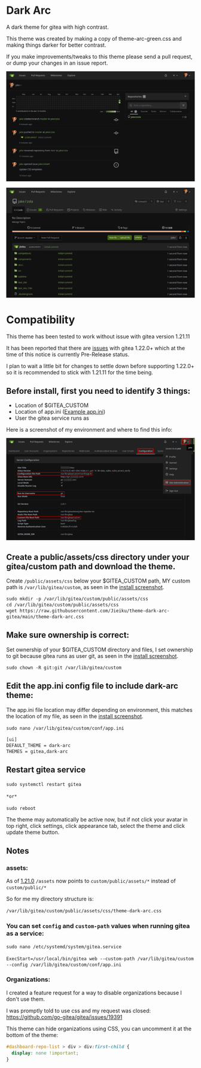 # Dark Arc
A dark theme for gitea with high contrast.

This theme was created by making a copy of theme-arc-green.css and making things darker for better contrast.

If you make improvements/tweaks to this theme please send a pull request, or dump your changes in an issue report.

![dark-arc-dashboard](screenshot.png)

![dark-arc-repository](screenshot2.png)

# Compatibility

This theme has been tested to work without issue with gitea version 1.21.11

It has been reported that there are [issues](https://github.com/Jieiku/theme-dark-arc-gitea/issues/9) with gitea 1.22.0+ which at the time of this notice is currently Pre-Release status.

I plan to wait a little bit for changes to settle down before supporting 1.22.0+ so it is recommended to stick with 1.21.11 for the time being.

## Before install, first you need to identify 3 things:

- Location of $GITEA_CUSTOM
- Location of app.ini ([Example app.ini](https://raw.githubusercontent.com/go-gitea/gitea/main/custom/conf/app.example.ini))
- User the gitea service runs as

Here is a screenshot of my environment and where to find this info:

![gitea-config](install.png)

## Create a public/assets/css directory under your gitea/custom path and download the theme.

Create `/public/assets/css` below your $GITEA_CUSTOM path, MY custom path is `/var/lib/gitea/custom`, as seen in the [install screenshot](install.png).

    sudo mkdir -p /var/lib/gitea/custom/public/assets/css
    cd /var/lib/gitea/custom/public/assets/css
    wget https://raw.githubusercontent.com/Jieiku/theme-dark-arc-gitea/main/theme-dark-arc.css

## Make sure ownership is correct:

Set ownership of your $GITEA_CUSTOM directory and files, I set ownership to git because gitea runs as user git, as seen in the [install screenshot](install.png).

    sudo chown -R git:git /var/lib/gitea/custom

## Edit the app.ini config file to include dark-arc theme:

The app.ini file location may differ depending on environment, this matches the location of my file, as seen in the [install screenshot](install.png).

`sudo nano /var/lib/gitea/custom/conf/app.ini`

    [ui]
    DEFAULT_THEME = dark-arc
    THEMES = gitea,dark-arc

## Restart gitea service

    sudo systemctl restart gitea

    *or*

    sudo reboot

The theme may automatically be active now, but if not click your avatar in top right, click settings, click appearance tab, select the theme and click update theme button.


## Notes

### assets:

As of [1.21.0](https://blog.gitea.com/release-of-1.21.0/#%EF%B8%8F-move-public-asset-files-to-the-proper-directory-25907) `/assets` now points to `custom/public/assets/*` instead of `custom/public/*`

So for me my directory structure is:

`/var/lib/gitea/custom/public/assets/css/theme-dark-arc.css`

### You can set `config` and `custom-path` values when running gitea as a service:

```shell
sudo nano /etc/systemd/system/gitea.service

ExecStart=/usr/local/bin/gitea web --custom-path /var/lib/gitea/custom --config /var/lib/gitea/custom/conf/app.ini
```

### Organizations:

I created a feature request for a way to disable organizations because I don't use them.

I was promptly told to use css and my request was closed: https://github.com/go-gitea/gitea/issues/19391

This theme can hide organizations using CSS, you can uncomment it at the bottom of the theme:

```css
#dashboard-repo-list > div > div:first-child {
  display: none !important;
}
```
